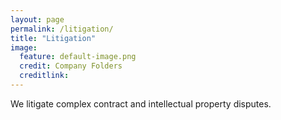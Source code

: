 ```yaml
---
layout: page
permalink: /litigation/
title: "Litigation"
image:
  feature: default-image.png
  credit: Company Folders
  creditlink: 
---
```




We litigate complex contract and intellectual property disputes.